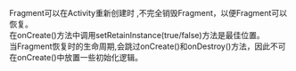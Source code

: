 Fragment可以在Activity重新创建时 ,不完全销毁Fragment，以便Fragment可以恢复。  </br>在onCreate()方法中调用setRetainInstance(true/false)方法是最佳位置。  </br>当Fragment恢复时的生命周期,会跳过onCreate()和onDestroy()方法，因此不可在onCreate()中放置一些初始化逻辑。
